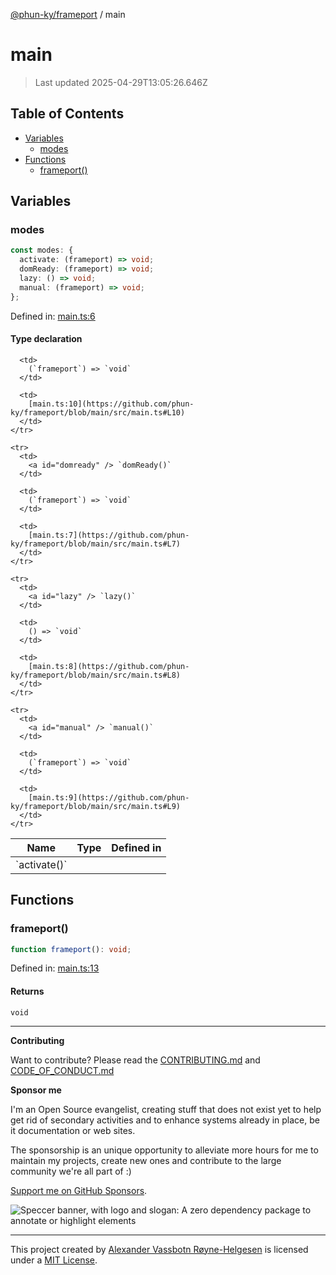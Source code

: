 [@phun-ky/frameport](README.md) / main

# main

> Last updated 2025-04-29T13:05:26.646Z

## Table of Contents

- [Variables](#variables)
  - [modes](#modes)
- [Functions](#functions)
  - [frameport()](#frameport)

## Variables

### modes

```ts
const modes: {
  activate: (frameport) => void;
  domReady: (frameport) => void;
  lazy: () => void;
  manual: (frameport) => void;
};
```

Defined in: [main.ts:6](https://github.com/phun-ky/frameport/blob/main/src/main.ts#L6)

#### Type declaration

<table>
  <thead>
    <tr>
      <th>Name</th>
      <th>Type</th>
      <th>Defined in</th>
    </tr>
  </thead>

  <tbody>
    <tr>
      <td>
        <a id="activate" /> `activate()`
      </td>

      <td>
        (`frameport`) => `void`
      </td>

      <td>
        [main.ts:10](https://github.com/phun-ky/frameport/blob/main/src/main.ts#L10)
      </td>
    </tr>

    <tr>
      <td>
        <a id="domready" /> `domReady()`
      </td>

      <td>
        (`frameport`) => `void`
      </td>

      <td>
        [main.ts:7](https://github.com/phun-ky/frameport/blob/main/src/main.ts#L7)
      </td>
    </tr>

    <tr>
      <td>
        <a id="lazy" /> `lazy()`
      </td>

      <td>
        () => `void`
      </td>

      <td>
        [main.ts:8](https://github.com/phun-ky/frameport/blob/main/src/main.ts#L8)
      </td>
    </tr>

    <tr>
      <td>
        <a id="manual" /> `manual()`
      </td>

      <td>
        (`frameport`) => `void`
      </td>

      <td>
        [main.ts:9](https://github.com/phun-ky/frameport/blob/main/src/main.ts#L9)
      </td>
    </tr>

  </tbody>
</table>

## Functions

### frameport()

```ts
function frameport(): void;
```

Defined in: [main.ts:13](https://github.com/phun-ky/frameport/blob/main/src/main.ts#L13)

#### Returns

`void`

---

**Contributing**

Want to contribute? Please read the [CONTRIBUTING.md](https://github.com/phun-ky/frameport/blob/main/CONTRIBUTING.md) and [CODE_OF_CONDUCT.md](https://github.com/phun-ky/frameport/blob/main/CODE_OF_CONDUCT.md)

**Sponsor me**

I'm an Open Source evangelist, creating stuff that does not exist yet to help get rid of secondary activities and to enhance systems already in place, be it documentation or web sites.

The sponsorship is an unique opportunity to alleviate more hours for me to maintain my projects, create new ones and contribute to the large community we're all part of :)

[Support me on GitHub Sponsors](https://github.com/sponsors/phun-ky).

![Speccer banner, with logo and slogan: A zero dependency package to annotate or highlight elements](https://github.com/phun-ky/frameport/blob/main/public/frameport-banner.png?raw=true)

---

This project created by [Alexander Vassbotn Røyne-Helgesen](http://phun-ky.net) is licensed under a [MIT License](https://choosealicense.com/licenses/mit/).
